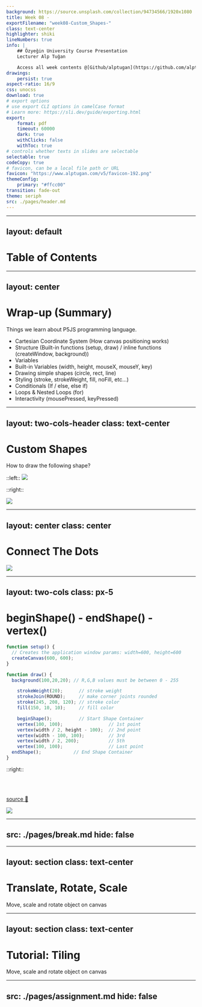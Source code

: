 ```yaml
---
background: https://source.unsplash.com/collection/94734566/1920x1080
title: Week 08 -
exportFilename: "week08-Custom_Shapes-"
class: text-center
highlighter: shiki
lineNumbers: true
info: |
    ## Özyeğin University Course Presentation
    Lecturer Alp Tuğan

    Access all week contents @[Github/alptugan](https://github.com/alptugan/Slidev_Presentations)
drawings:
    persist: true
aspect-ratio: 16/9
css: unocss
download: true
# export options
# use export CLI options in camelCase format
# Learn more: https://sli.dev/guide/exporting.html
export:
    format: pdf
    timeout: 60000
    dark: true
    withClicks: false
    withToc: true
# controls whether texts in slides are selectable
selectable: true
codeCopy: true
# favicon, can be a local file path or URL
favicon: "https://www.alptugan.com/v5/favicon-192.png"
themeConfig:
    primary: "#ffcc00"
transition: fade-out
theme: seriph
src: ./pages/header.md
---
```


---
layout: default
---
# Table of Contents

<Toc :columns="2" />




---
layout: center
---


# Wrap-up (Summary)

Things we learn about P5JS programming language.
- Cartesian Coordinate System (How canvas positioning works)
- Structure (Built-in functions (setup, draw) / inline functions (createWindow, background))
- Variables
- Built-in Variables (width, height, mouseX, mouseY, key)
- Drawing simple shapes (circle, rect, line)
- Styling (stroke, strokeWeight, fill, noFill, etc...)
- Conditionals (If / else, else if)
- Loops & Nested Loops (for)
- Interactivity (mousePressed, keyPressed)



---
layout: two-cols-header
class: text-center 
---

# Custom Shapes

How to draw the following shape?

::left::
<img v-click h-100 src='/c1.png' />

::right::

<img v-click h-100 src='/c3.png' />



---
layout: center
class: center
---

# Connect The Dots

<img h-100 m-auto src='/connect.jpg' />


---
layout: two-cols 
class: px-5
---

# beginShape() - endShape() - vertex()

```js {1-4|6-25|17|24|18|19|20|21|22|all} 
function setup() {
  // Creates the application window params: width=600, height=600
  createCanvas(600, 600);
}

function draw() {
  background(100,20,20); // R,G,B values must be between 0 - 255

	strokeWeight(20);      // stroke weight
	strokeJoin(ROUND);     // make corner joints rounded
	stroke(245, 208, 120); // stroke color
	fill(150, 10, 10);     // fill color 

	beginShape();          // Start Shape Container	 
    vertex(100, 100);                 // 1st point
    vertex(width / 2, height - 100);  // 2nd point
    vertex(width - 100, 100);         // 3rd
    vertex(width / 2, 200);           // 5th
    vertex(100, 100);                 // Last point
  endShape();            // End Shape Container
}
```

::right::

<br><br>

[source 🔗](https://openprocessing.org/sketch/2097274)

<img src='/canim.gif' />




---
src: ./pages/break.md
hide: false
---



---
layout: section
class: text-center 
---

# Translate, Rotate, Scale
Move, scale and rotate object on canvas

<Youtube id='maTfm84mLbo' width='100%' height='500' />



---
layout: section
class: text-center 
---

# Tutorial: Tiling 
Move, scale and rotate object on canvas

<Youtube id='ig0q6vfpD38' width='100%' height='100%' />


---
src: ./pages/assignment.md
hide: false
---